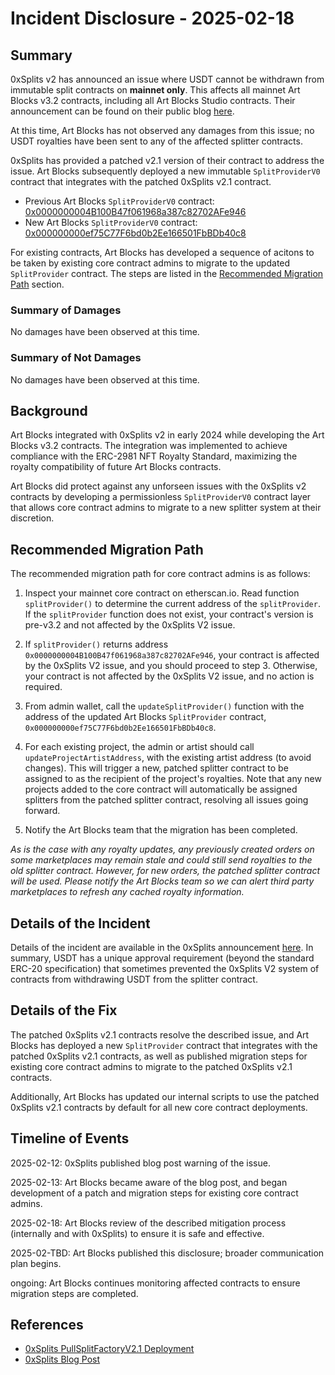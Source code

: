 # Incident Disclosure - 2025-02-18

## Summary

0xSplits v2 has announced an issue where USDT cannot be withdrawn from immutable split contracts on **mainnet only**. This affects all mainnet Art Blocks v3.2 contracts, including all Art Blocks Studio contracts. Their announcement can be found on their public blog [here](https://splits.org/blog/warning-mainnet-usdt-cannot-be-distributed-from-immutable-v2-splits/).

At this time, Art Blocks has not observed any damages from this issue; no USDT royalties have been sent to any of the affected splitter contracts.

0xSplits has provided a patched v2.1 version of their contract to address the issue. Art Blocks subsequently deployed a new immutable `SplitProviderV0` contract that integrates with the patched 0xSplits v2.1 contract.

- Previous Art Blocks `SplitProviderV0` contract: [0x0000000004B100B47f061968a387c82702AFe946](https://etherscan.io/address/0x0000000004B100B47f061968a387c82702AFe946#code)
- New Art Blocks `SplitProviderV0` contract: [0x000000000ef75C77F6bd0b2Ee166501FbBDb40c8](https://etherscan.io/address/0x000000000ef75C77F6bd0b2Ee166501FbBDb40c8#code)

For existing contracts, Art Blocks has developed a sequence of acitons to be taken by existing core contract admins to migrate to the updated `SplitProvider` contract. The steps are listed in the [Recommended Migration Path](#recommended-migration-path) section.

### Summary of Damages

No damages have been observed at this time.

### Summary of Not Damages

No damages have been observed at this time.

## Background

Art Blocks integrated with 0xSplits v2 in early 2024 while developing the Art Blocks v3.2 contracts. The integration was implemented to achieve compliance with the ERC-2981 NFT Royalty Standard, maximizing the royalty compatibility of future Art Blocks contracts.

Art Blocks did protect against any unforseen issues with the 0xSplits v2 contracts by developing a permissionless `SplitProviderV0` contract layer that allows core contract admins to migrate to a new splitter system at their discretion.

## Recommended Migration Path

The recommended migration path for core contract admins is as follows:

1. Inspect your mainnet core contract on etherscan.io. Read function `splitProvider()` to determine the current address of the `splitProvider`. If the `splitProvider` function does not exist, your contract's version is pre-v3.2 and not affected by the 0xSplits V2 issue.

2. If `splitProvider()` returns address `0x0000000004B100B47f061968a387c82702AFe946`, your contract is affected by the 0xSplits V2 issue, and you should proceed to step 3. Otherwise, your contract is not affected by the 0xSplits V2 issue, and no action is required.

3. From admin wallet, call the `updateSplitProvider()` function with the address of the updated Art Blocks `SplitProvider` contract, `0x000000000ef75C77F6bd0b2Ee166501FbBDb40c8`.

4. For each existing project, the admin or artist should call `updateProjectArtistAddress`, with the existing artist address (to avoid changes). This will trigger a new, patched splitter contract to be assigned to as the recipient of the project's royalties. Note that any new projects added to the core contract will automatically be assigned splitters from the patched splitter contract, resolving all issues going forward.

5. Notify the Art Blocks team that the migration has been completed.

_As is the case with any royalty updates, any previously created orders on some marketplaces may remain stale and could still send royalties to the old splitter contract. However, for new orders, the patched splitter contract will be used. Please notify the Art Blocks team so we can alert third party marketplaces to refresh any cached royalty information._

## Details of the Incident

Details of the incident are available in the 0xSplits announcement [here](https://splits.org/blog/warning-mainnet-usdt-cannot-be-distributed-from-immutable-v2-splits/). In summary, USDT has a unique approval requirement (beyond the standard ERC-20 specification) that sometimes prevented the 0xSplits V2 system of contracts from withdrawing USDT from the splitter contract.

## Details of the Fix

The patched 0xSplits v2.1 contracts resolve the described issue, and Art Blocks has deployed a new `SplitProvider` contract that integrates with the patched 0xSplits v2.1 contracts, as well as published migration steps for existing core contract admins to migrate to the patched 0xSplits v2.1 contracts.

Additionally, Art Blocks has updated our internal scripts to use the patched 0xSplits v2.1 contracts by default for all new core contract deployments.

## Timeline of Events

2025-02-12: 0xSplits published blog post warning of the issue.

2025-02-13: Art Blocks became aware of the blog post, and began development of a patch and migration steps for existing core contract admins.

2025-02-18: Art Blocks review of the described mitigation process (internally and with 0xSplits) to ensure it is safe and effective.

2025-02-TBD: Art Blocks published this disclosure; broader communication plan begins.

ongoing: Art Blocks continues monitoring affected contracts to ensure migration steps are completed.

## References

- [0xSplits PullSplitFactoryV2.1 Deployment](https://github.com/0xSplits/splits-contracts-monorepo/blob/main/packages/splits-v2/deployments/1.json)
- [0xSplits Blog Post](https://splits.org/blog/warning-mainnet-usdt-cannot-be-distributed-from-immutable-v2-splits/)
